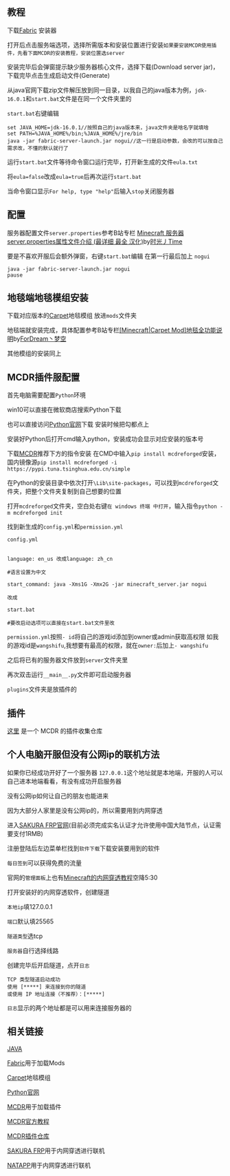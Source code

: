 ## 教程
下载[Fabric](https://fabricmc.net/use/) 安装器

打开后点击服务端选项，选择所需版本和安装位置进行安装``如果要安装MCDR使用插件，先看下面MCDR的安装教程，安装位置选server``

安装完毕后会弹窗提示缺少服务器核心文件，选择下载(Download server jar)，下载完毕点击生成启动文件(Generate)

从java官网下载zip文件解压放到同一目录，以我自己的java版本为例，``jdk-16.0.1``和``start.bat``文件是在同一个文件夹里的

``start.bat``右键编辑
```
set JAVA_HOME=jdk-16.0.1//按照自己的java版本来，java文件夹是啥名字就填啥
set PATH=%JAVA_HOME%/bin;%JAVA_HOME%/jre/bin
java -jar fabric-server-launch.jar nogui//这一行是启动参数，会改的可以按自己需求改，不懂的默认就行了
```

运行``start.bat``文件等待命令窗口运行完毕，打开新生成的文件``eula.txt``

将``eula=false``改成``eula=true``后再次运行``start.bat``

当命令窗口显示``For help, type "help"``后输入``stop``关闭服务器
## 配置
服务器配置文件``server.properties``参考B站专栏
[Minecraft 服务器server.properties属性文件介绍 (最详细 最全 汉化)](https://www.bilibili.com/read/cv7149916)by[时光丿Time](https://space.bilibili.com/169563643)

要是不喜欢开服后会额外弹窗，右键``start.bat``编辑
在第一行最后加上 ``nogui``
```
java -jar fabric-server-launch.jar nogui
pause
```
## 地毯端地毯模组安装
下载对应版本的[Carpet](https://www.curseforge.com/minecraft/mc-mods/carpet/files)地毯模组
放进``mods``文件夹

地毯端就安装完成，具体配置参考B站专栏[[Minecraft|Carpet Mod]地毯全功能说明](https://www.bilibili.com/read/cv8371451)by[ForDream丶梦空](https://space.bilibili.com/412669242)

其他模组的安装同上
## MCDR插件服配置
首先电脑需要配置``Python``环境

win10可以直接在微软商店搜索Python下载

也可以直接访问[Python官网](https://www.python.org/)下载 安装时候把勾都点上

安装好Python后打开cmd输入python，安装成功会显示对应安装的版本号

下载[MCDR](https://github.com/Fallen-Breath/MCDReforged)推荐下方的指令安装
在CMD中输入``pip install mcdreforged``安装，国内镜像源``pip install mcdreforged -i https://pypi.tuna.tsinghua.edu.cn/simple``

在Python的安装目录中依次打开``\Lib\site-packages``，可以找到``mcdreforged``文件夹，把整个文件夹复制到自己想要的位置

打开``mcdreforged``文件夹，空白处右键``在 windows 终端 中打开``，输入指令``python -m mcdreforged init``

找到新生成的``config.yml``和``permission.yml``

``config.yml``
```

language: en_us 改成language: zh_cn

#语言设置为中文

start_command: java -Xms1G -Xmx2G -jar minecraft_server.jar nogui

改成

start.bat

#要改启动选项可以直接在start.bat文件里改

```

``permission.yml``按照``- id``将自己的游戏id添加到owner或admin获取高权限
如我的游戏id是``wangshifu``,我想要有最高的权限，就在``owner:``后加上``- wangshifu``

之后将已有的服务器文件放到``server``文件夹里

再次双击运行``__main__.py``文件即可启动服务器

``plugins``文件夹是放插件的

## 插件
[这里](https://github.com/MCDReforged/PluginCatalogue/blob/catalogue/readme-zh_cn.md) 是一个 MCDR 的插件收集仓库

## 个人电脑开服但没有公网ip的联机方法
如果你已经成功开好了一个服务器
``127.0.0.1``这个地址就是本地端，开服的人可以自己进本地端看看，有没有成功开启服务器

没有公网ip如何让自己的朋友也能进来

因为大部分人家里是没有公网ip的，所以需要用到内网穿透

进入[SAKURA FRP官网](https://www.natfrp.com/)(目前必须完成实名认证才允许使用中国大陆节点，认证需要支付1RMB)

注册登陆后左边菜单栏找到``软件下载``下载安装要用到的软件

``每日签到``可以获得免费的流量

官网的``管理面板``上也有[Minecraft的内网穿透教程](https://www.bilibili.com/video/BV1164y1c7iv/)空降5:30

打开安装好的内网穿透软件，创建隧道

``本地ip``填127.0.0.1

``端口``默认填25565

``隧道类型``选tcp

``服务器``自行选择线路

创建完毕后开启隧道，点开``日志``

```
TCP 类型隧道启动成功
使用 [*****] 来连接到你的隧道
或使用 IP 地址连接（不推荐）：[*****]

```
``日志``显示的两个地址都是可以用来连接服务器的

## 相关链接
[JAVA](https://www.oracle.com/java/technologies/downloads/)

[Fabric](https://fabricmc.net/use/)用于加载Mods 

[Carpet](https://www.curseforge.com/minecraft/mc-mods/carpet/files)地毯模组 

[Python官网](https://www.python.org/)

[MCDR](https://github.com/Fallen-Breath/MCDReforged)用于加载插件

[MCDR官方教程](https://mcdreforged.readthedocs.io/zh_CN/latest/quick_start.html)

[MCDR插件仓库](https://github.com/MCDReforged/PluginCatalogue/blob/catalogue/readme-zh_cn.md) 

[SAKURA FRP](https://www.natfrp.com/)用于内网穿透进行联机

[NATAPP](https://natapp.cn/)用于内网穿透进行联机
